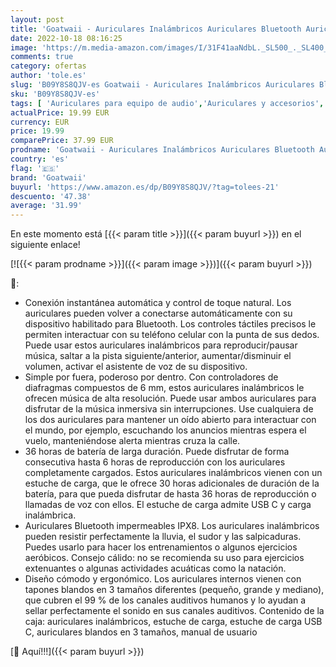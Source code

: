 ```yaml
---
layout: post
title: 'Goatwaii - Auriculares Inalámbricos Auriculares Bluetooth Auriculares Intrauditivos con Estuche de Carga USB C Inalámbrico  Reproducción de 30 Horas  para teléfonos móviles iPhone Android'
date: 2022-10-18 08:16:25
image: 'https://m.media-amazon.com/images/I/31F41aaNdbL._SL500_._SL400_.jpg'
comments: true
category: ofertas
author: 'tole.es'
slug: 'B09Y8S8QJV-es Goatwaii - Auriculares Inalámbricos Auriculares Bluetooth...'
sku: 'B09Y8S8QJV-es'
tags: [ 'Auriculares para equipo de audio','Auriculares y accesorios','Electrónica','goatwaii','iphone','🇪🇸', ]
actualPrice: 19.99 EUR
currency: EUR
price: 19.99
comparePrice: 37.99 EUR
prodname: 'Goatwaii - Auriculares Inalámbricos Auriculares Bluetooth Auriculares Intrauditivos con Estuche de Carga USB C Inalámbrico  Reproducción de 30 Horas  para teléfonos móviles iPhone Android'
country: 'es'
flag: '🇪🇸'
brand: 'Goatwaii'
buyurl: 'https://www.amazon.es/dp/B09Y8S8QJV/?tag=tolees-21'
descuento: '47.38'
average: '31.99'
---
```


En este momento está [{{< param title >}}]({{< param buyurl >}}) en el siguiente enlace!

[![{{< param prodname >}}]({{< param image >}})]({{< param buyurl >}})

🔎:

- Conexión instantánea automática y control de toque natural. Los auriculares pueden volver a conectarse automáticamente con su dispositivo habilitado para Bluetooth. Los controles táctiles precisos le permiten interactuar con su teléfono celular con la punta de sus dedos. Puede usar estos auriculares inalámbricos para reproducir/pausar música, saltar a la pista siguiente/anterior, aumentar/disminuir el volumen, activar el asistente de voz de su dispositivo.
- Simple por fuera, poderoso por dentro. Con controladores de diafragmas compuestos de 6 mm, estos auriculares inalámbricos le ofrecen música de alta resolución. Puede usar ambos auriculares para disfrutar de la música inmersiva sin interrupciones. Use cualquiera de los dos auriculares para mantener un oído abierto para interactuar con el mundo, por ejemplo, escuchando los anuncios mientras espera el vuelo, manteniéndose alerta mientras cruza la calle.
- 36 horas de batería de larga duración. Puede disfrutar de forma consecutiva hasta 6 horas de reproducción con los auriculares completamente cargados. Estos auriculares inalámbricos vienen con un estuche de carga, que le ofrece 30 horas adicionales de duración de la batería, para que pueda disfrutar de hasta 36 horas de reproducción o llamadas de voz con ellos. El estuche de carga admite USB C y carga inalámbrica.
- Auriculares Bluetooth impermeables IPX8. Los auriculares inalámbricos pueden resistir perfectamente la lluvia, el sudor y las salpicaduras. Puedes usarlo para hacer los entrenamientos o algunos ejercicios aeróbicos. Consejo cálido: no se recomienda su uso para ejercicios extenuantes o algunas actividades acuáticas como la natación.
- Diseño cómodo y ergonómico. Los auriculares internos vienen con tapones blandos en 3 tamaños diferentes (pequeño, grande y mediano), que cubren el 99 % de los canales auditivos humanos y lo ayudan a sellar perfectamente el sonido en sus canales auditivos. Contenido de la caja: auriculares inalámbricos, estuche de carga, estuche de carga USB C, auriculares blandos en 3 tamaños, manual de usuario

[🛒 Aquí!!!]({{< param buyurl >}})
